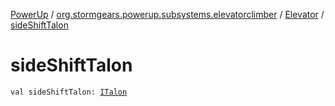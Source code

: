 [PowerUp](../../index.md) / [org.stormgears.powerup.subsystems.elevatorclimber](../index.md) / [Elevator](index.md) / [sideShiftTalon](./side-shift-talon.md)

# sideShiftTalon

`val sideShiftTalon: `[`ITalon`](../../org.stormgears.utils.talons/-i-talon/index.md)